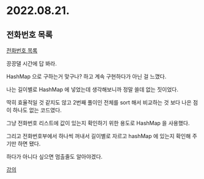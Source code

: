 # 2022.08.21.

## 전화번호 목록

[전화번호 목록](https://school.programmers.co.kr/learn/courses/30/lessons/42577)

끙끙댈 시간에 답 봐라.

HashMap 으로 구하는거 맞구나? 하고 계속 구현하다가 아닌 걸 느꼈다.

나는 길이별로 HashMap 에 넣었는데 생각해보니까 정말 쓸데 없는 짓이었다.

딱히 효율적일 것 같지도 않고 2번째 풀이인 전체를 sort 해서 비교하는 것 보다 나은 점이 하나도 없는 코드였다.

그냥 전화번호 리스트에 값이 있는지 확인하기 위한 용도로 HashMap 을 사용했다.

그리고 전화번호부에서 하나씩 꺼내서 길이별로 자르고 hashMap 에 있는지 확인해 주기만 하면 됐다.

하다가 아니다 싶으면 멈출줄도 알아야겠다.

[강의](https://www.youtube.com/watch?v=ggoKE9FQIEQ)
